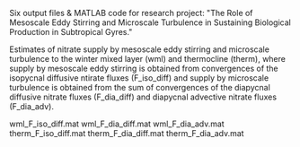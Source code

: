 Six output files & MATLAB code for research project: "The Role of Mesoscale Eddy Stirring and Microscale Turbulence in Sustaining Biological Production in Subtropical Gyres."

Estimates of nitrate supply by mesoscale eddy stirring and microscale turbulence to the winter mixed layer (wml) and thermocline (therm), where supply by mesoscale eddy stirring is obtained from convergences of the isopycnal diffusive ntirate fluxes (F_iso_diff) and supply by microscale turbulence is obtained from the sum of convergences of the diapycnal diffusive nitrate fluxes (F_dia_diff) and diapycnal advective nitrate fluxes (F_dia_adv).

wml_F_iso_diff.mat
wml_F_dia_diff.mat
wml_F_dia_adv.mat
therm_F_iso_diff.mat
therm_F_dia_diff.mat
therm_F_dia_adv.mat
